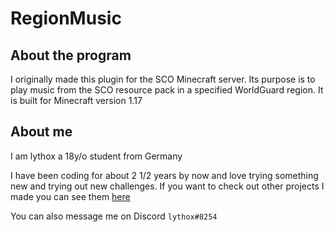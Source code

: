 # RegionMusic

## About the program

I originally made this plugin for the SCO Minecraft server. Its purpose is to play music from the SCO resource pack in a specified WorldGuard region. It is built for Minecraft version 1.17

## About me

I am lythox a 18y/o student from Germany

I have been coding for about 2 1/2 years by now and love trying something new and trying out new challenges. If you want to check out other projects I made you can see them [here](https://github.com/lythoxx 'My GitHub')

You can also message me on Discord `lythox#8254`
